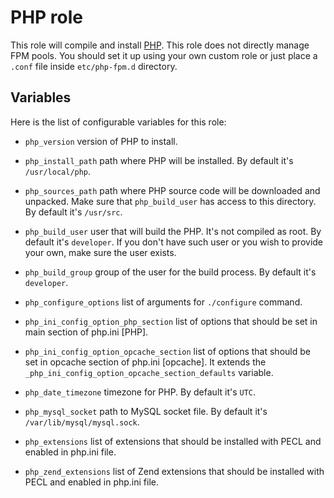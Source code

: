 PHP role
========

This role will compile and install [PHP](https://www.php.net/). 
This role does not directly manage FPM pools. You should set it up using your own custom role or just place a `.conf` file inside `etc/php-fpm.d` directory. 

Variables
---------
Here is the list of configurable variables for this role:

 - `php_version` version of PHP to install.

 - `php_install_path` path where PHP will be installed. By default it's `/usr/local/php`.

 - `php_sources_path` path where PHP source code will be downloaded and unpacked. Make sure that `php_build_user` has access to this directory. By default it's `/usr/src`.
 
 - `php_build_user` user that will build the PHP. It's not compiled as root. By default it's `developer`. If you don't have such user or you wish to provide your own, make sure the user exists.
 
 - `php_build_group` group of the user for the build process. By default it's `developer`.
 
 - `php_configure_options` list of arguments for `./configure` command.
 
 - `php_ini_config_option_php_section` list of options that should be set in main section of php.ini [PHP].

- `php_ini_config_option_opcache_section` list of options that should be set in opcache section of php.ini [opcache]. It
  extends the `_php_ini_config_option_opcache_section_defaults` variable.
 
 - `php_date_timezone` timezone for PHP. By default it's `UTC`.
 
 - `php_mysql_socket` path to MySQL socket file. By default it's `/var/lib/mysql/mysql.sock`.
 
 - `php_extensions` list of extensions that should be installed with PECL and enabled in php.ini file.
 
 - `php_zend_extensions` list of Zend extensions that should be installed with PECL and enabled in php.ini file.
